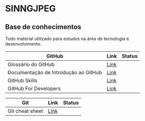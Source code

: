 # SINNGJPEG
## Base de conhecimentos

Todo material utilizado para estudos na área de tecnologia e desenvolvimento. 

| GitHub | Link | Status |
| ------ | ------ | ------ |
| Glossário do GitHub |[Link]( [https://docs.github.com/pt/get-started/quickstart/github-glossary]) |
| Documentação de Introdução ao GitHub | [Link](https://docs.github.com/pt/get-started) |
| GitHub Skills | [Link](https://skills.github.com/) |
| GitHub For Developers | [Link](https://githubtraining.github.io/training-manual/#/02_getting_started)




| Git | Link | Status |
| ------ | ------ | ------ |
| Git cheat sheet | [Link](https://training.github.com/downloads/pt_BR/github-git-cheat-sheet/)|
